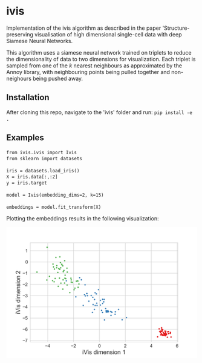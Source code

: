 # ivis

Implementation of the ivis algorithm as described in the paper 'Structure-preserving visualisation of high dimensional single-cell data with deep Siamese Neural Networks.  

This algorithm uses a siamese neural network trained on triplets to reduce the dimensionality of data to two dimensions for visualization. Each triplet is sampled from one of the <i>k</i> nearest neighbours as approximated by the Annoy library, with neighbouring points being pulled together and non-neighours being pushed away.

## Installation

After cloning this repo, navigate to the 'ivis' folder and run: `pip install -e .`

## Examples

```
from ivis.ivis import Ivis
from sklearn import datasets

iris = datasets.load_iris()
X = iris.data[:,:2]
y = iris.target

model = Ivis(embedding_dims=2, k=15)

embeddings = model.fit_transform(X)
```

Plotting the embeddings results in the following visualization:

![](examples/ivis-iris-demo.png)
